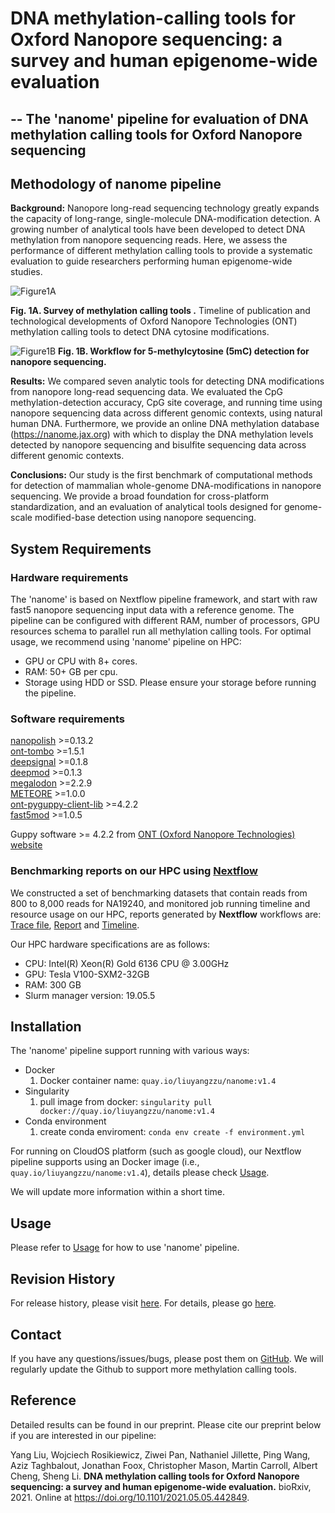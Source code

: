 # DNA methylation-calling tools for Oxford Nanopore sequencing: a survey and human epigenome-wide evaluation
## -- The 'nanome' pipeline for evaluation of DNA methylation calling tools for Oxford Nanopore sequencing 

## Methodology of nanome pipeline

**Background:** Nanopore long-read sequencing technology greatly expands the capacity of long-range, single-molecule DNA-modification detection. A growing number of analytical tools have been developed to detect DNA methylation from nanopore sequencing reads. Here, we assess the performance of different methylation calling tools to provide a systematic evaluation to guide researchers performing human epigenome-wide studies.


![Figure1A](https://github.com/liuyangzzu/nanome/blob/doc-task/docs/Fig1A.jpg)

**Fig. 1A. Survey of methylation calling tools .**  Timeline of publication and technological developments of Oxford Nanopore Technologies (ONT) methylation calling tools to detect DNA cytosine modifications. 


![Figure1B](https://github.com/liuyangzzu/nanome/blob/doc-task/docs/Fig1B.jpg)
**Fig. 1B. Workflow for 5-methylcytosine (5mC) detection for nanopore sequencing.** 


**Results:** We compared seven analytic tools for detecting DNA modifications from nanopore long-read sequencing data. We evaluated the CpG methylation-detection accuracy, CpG site coverage, and running time using nanopore sequencing data across different genomic contexts, using natural human DNA. Furthermore, we provide an online DNA methylation database (https://nanome.jax.org) with which to display the DNA methylation levels detected by nanopore sequencing and bisulfite sequencing data across different genomic contexts.


**Conclusions:** Our study is the first benchmark of computational methods for detection of mammalian whole-genome DNA-modifications in nanopore sequencing. We provide a broad foundation for cross-platform standardization, and an evaluation of analytical tools designed for genome-scale modified-base detection using nanopore sequencing. 

## System Requirements

### Hardware requirements

The 'nanome' is based on Nextflow pipeline framework, and start with raw fast5 nanopore sequencing input data with a reference genome. The pipeline can be configured with different RAM, number of processors, GPU resources schema to parallel run all methylation calling tools. For optimal usage, we recommend using 'nanome' pipeline on HPC:
* GPU or CPU with 8+ cores. 
* RAM: 50+ GB per cpu.
* Storage using HDD or SSD. Please ensure your storage before running the pipeline.


### Software requirements
[nanopolish](https://github.com/jts/nanopolish) >=0.13.2  
[ont-tombo](https://github.com/nanoporetech/tombo) >=1.5.1  
[deepsignal](https://github.com/bioinfomaticsCSU/deepsignal) >=0.1.8  
[deepmod](https://github.com/WGLab/DeepMod) >=0.1.3  
[megalodon](https://github.com/nanoporetech/megalodon) >=2.2.9  
[METEORE](https://github.com/comprna/METEORE) >=1.0.0  
[ont-pyguppy-client-lib](https://github.com/nanoporetech/pyguppyclient) >=4.2.2  
[fast5mod](https://github.com/nanoporetech/fast5mod) >=1.0.5

Guppy software >= 4.2.2 from [ONT (Oxford Nanopore Technologies) website](https://nanoporetech.com)


### Benchmarking reports on our HPC using [Nextflow](https://www.nextflow.io/)

We constructed a set of benchmarking datasets that contain reads from 800 to 8,000 reads for NA19240, and monitored job running timeline and resource usage on our HPC, reports generated by **Nextflow** workflows are: [Trace file](https://github.com/liuyangzzu/nanome/blob/master/docs/nanome.pipeline_trace.tsv), [Report](https://github.com/liuyangzzu/nanome/blob/master/docs/reports2.pdf)  and [Timeline](https://github.com/liuyangzzu/nanome/blob/master/docs/timeline.pdf). 

Our HPC hardware specifications are as follows:
* CPU: Intel(R) Xeon(R) Gold 6136 CPU @ 3.00GHz
* GPU: Tesla V100-SXM2-32GB 
* RAM: 300 GB
* Slurm manager version: 19.05.5


## Installation
The 'nanome' pipeline support running with various ways:
* Docker
    1. Docker container name: `quay.io/liuyangzzu/nanome:v1.4`
* Singularity
    1. pull image from docker: `singularity pull docker://quay.io/liuyangzzu/nanome:v1.4`
* Conda environment
    1. create conda enviroment: `conda env create -f environment.yml`

For running on CloudOS platform (such as google cloud), our Nextflow pipeline supports using an Docker image (i.e., `quay.io/liuyangzzu/nanome:v1.4`), details please check [Usage](https://github.com/liuyangzzu/nanome/blob/master/docs/Usage.md). 

We will update more information within a short time.

## Usage

Please refer to [Usage](https://github.com/liuyangzzu/nanome/blob/master/docs/Usage.md) for how to use 'nanome' pipeline.

## Revision History

For release history, please visit [here](https://github.com/liuyangzzu/nanome/releases). For details, please go [here](https://github.com/liuyangzzu/nanome/blob/master/README.md).

## Contact

If you have any questions/issues/bugs, please post them on [GitHub](https://github.com/liuyangzzu/nanome/issues). We will regularly update the Github to support more methylation calling tools.

## Reference
Detailed results can be found in our preprint. Please cite our preprint below if you are interested in our pipeline:

Yang Liu, Wojciech Rosikiewicz, Ziwei Pan, Nathaniel Jillette, Ping Wang, Aziz Taghbalout, Jonathan Foox, Christopher Mason, Martin Carroll, Albert Cheng, Sheng Li. **DNA methylation calling tools for Oxford Nanopore sequencing: a survey and human epigenome-wide evaluation.** bioRxiv, 2021. Online at https://doi.org/10.1101/2021.05.05.442849.

